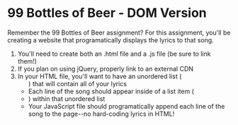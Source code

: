 # 99 Bottles of Beer - DOM Version

Remember the 99 Bottles of Beer assignment? For this assignment, you'll be creating a website that programatically displays the lyrics to that song.

1. You'll need to create both an .html file and a .js file (be sure to link them!)
2. If you plan on using jQuery, properly link to an external CDN
3. In your HTML file, you'll want to have an unordered list (<ul>) that will contain all of your lyrics
4. Each line of the song should appear inside of a list item (<li>) within that unordered list
5. Your JavaScript file should programatically append each line of the song to the page--no hard-coding lyrics in HTML!
